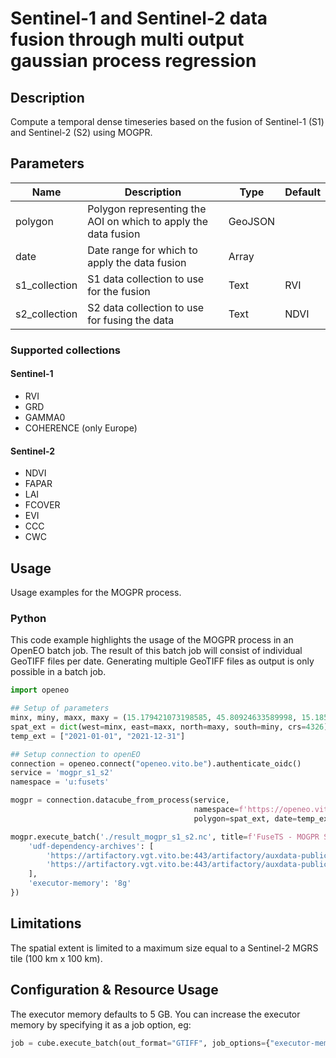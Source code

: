 # Sentinel-1 and Sentinel-2 data fusion through multi output gaussian process regression

## Description

Compute a temporal dense timeseries based on the fusion of Sentinel-1 (S1) and Sentinel-2 (S2) using MOGPR. 

## Parameters
| Name | Description | Type | Default |
|---|---|---|---------|
| polygon | Polygon representing the AOI on which to apply the data fusion | GeoJSON |         | 
| date | Date range for which to apply the data fusion | Array |         |
| s1_collection | S1 data collection to use for the fusion | Text | RVI     |
| s2_collection | S2 data collection to use for fusing the data | Text | NDVI       | 

### Supported collections

#### Sentinel-1

* RVI
* GRD
* GAMMA0
* COHERENCE (only Europe)

#### Sentinel-2

* NDVI
* FAPAR
* LAI
* FCOVER
* EVI
* CCC
* CWC


## Usage

Usage examples for the MOGPR process.

### Python

This code example highlights the usage of the MOGPR process in an OpenEO batch job.
The result of this batch job will consist of individual GeoTIFF files per date.
Generating multiple GeoTIFF files as output is only possible in a batch job.

```python
import openeo

## Setup of parameters
minx, miny, maxx, maxy = (15.179421073198585, 45.80924633589998, 15.185336903822831, 45.81302555710934)
spat_ext = dict(west=minx, east=maxx, north=maxy, south=miny, crs=4326)
temp_ext = ["2021-01-01", "2021-12-31"]

## Setup connection to openEO
connection = openeo.connect("openeo.vito.be").authenticate_oidc()
service = 'mogpr_s1_s2'
namespace = 'u:fusets'

mogpr = connection.datacube_from_process(service,
                                         namespace=f'https://openeo.vito.be/openeo/1.1/processes/{namespace}/{service}',
                                         polygon=spat_ext, date=temp_ext)

mogpr.execute_batch('./result_mogpr_s1_s2.nc', title=f'FuseTS - MOGPR S1 S2', job_options={
    'udf-dependency-archives': [
        'https://artifactory.vgt.vito.be:443/artifactory/auxdata-public/ai4food/fusets_venv.zip#tmp/venv',
        'https://artifactory.vgt.vito.be:443/artifactory/auxdata-public/ai4food/fusets.zip#tmp/venv_static'
    ],
    'executor-memory': '8g'
})

```

## Limitations

The spatial extent is limited to a maximum size equal to a Sentinel-2 MGRS tile (100 km x 100 km).

## Configuration & Resource Usage
The executor memory defaults to 5 GB. You can increase the executor memory by specifying it as a job option, eg:

```python
job = cube.execute_batch(out_format="GTIFF", job_options={"executor-memory": "8g"})
```
